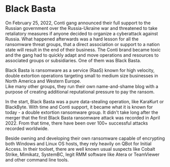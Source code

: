# Black Basta

On February 25, 2022, Conti gang announced their full support to the Russian government over the Russia-Ukraine war and threatened to take retaliatory measures if anyone decided to organize a cyberattack against Russia. What happened afterwards was a hard lesson for all the ransomware threat groups, that a direct association or support to a nation state will result in the end of their business.
The Conti brand became toxic and the gang had to quickly adapt and move operations and resources to associated groups or subsidiaries. One of them was Black Basta.

Black Basta is ransomware as a service (RaaS) known for high velocity, double extortion operations targeting small to medium size businesses in North America and Western Europe.  
Like many other groups, they run their own name-and-shame blog with a purpose of creating additional reputational pressure to pay the ransom.

In the start, Black Basta was a pure data-stealing operation, like KaraKurt or BlackByte. 
With time and Conti support, it became what it is known for today - a double extortion ransomware group. It didn't take long after the merger that the first Black Basta ransomware attack was recorded in April 2022. From that time, there have been over 100+ successful attacks recorded worldwide.

Beside owning and developing their own ransomware capable of encrypting both Windows and Linux OS hosts, they rely heavily on QBot for Initial Access.
In their toolset, there are well known usual suspects like Cobalt Strike, Mimikatz, SystemBC, legit RMM software like Atera or TeamViewer and other command line tools.
